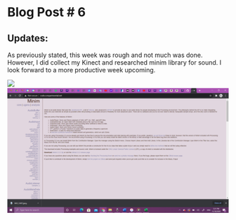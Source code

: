 # Blog Post # 6

## Updates:

As previously stated, this week was rough and not much was done. However, I did collect my Kinect and researched minim library for sound. I look forward to a more productive week upcoming.

![](kinect.jpg)
![](audacity.png)

